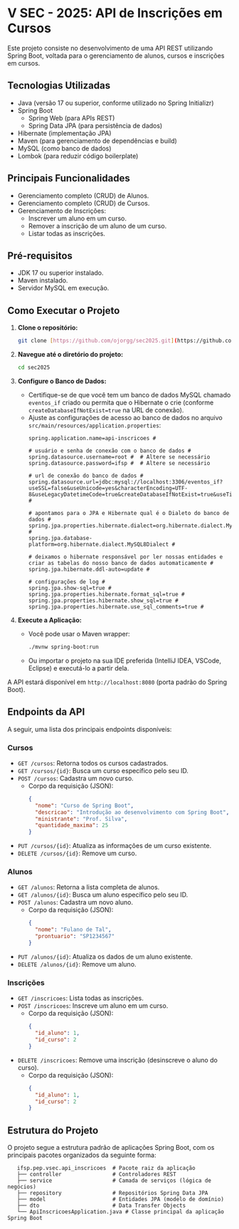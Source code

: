 # V SEC - 2025: API de Inscrições em Cursos

Este projeto consiste no desenvolvimento de uma API REST utilizando Spring Boot, voltada para o gerenciamento de alunos, cursos e inscrições em cursos.

## Tecnologias Utilizadas
* Java (versão 17 ou superior, conforme utilizado no Spring Initializr)
* Spring Boot
    * Spring Web (para APIs REST)
    * Spring Data JPA (para persistência de dados)
* Hibernate (implementação JPA)
* Maven (para gerenciamento de dependências e build)
* MySQL (como banco de dados)
* Lombok (para reduzir código boilerplate)

## Principais Funcionalidades
* Gerenciamento completo (CRUD) de Alunos.
* Gerenciamento completo (CRUD) de Cursos.
* Gerenciamento de Inscrições:
    * Inscrever um aluno em um curso.
    * Remover a inscrição de um aluno de um curso.
    * Listar todas as inscrições.

## Pré-requisitos
* JDK 17 ou superior instalado.
* Maven instalado.
* Servidor MySQL em execução.

## Como Executar o Projeto

1.  **Clone o repositório:**
    ```bash
    git clone [https://github.com/ojorgg/sec2025.git](https://github.com/ojorgg/sec2025.git)
    ```

2.  **Navegue até o diretório do projeto:**
    ```bash
    cd sec2025
    ```

3.  **Configure o Banco de Dados:**
    * Certifique-se de que você tem um banco de dados MySQL chamado `eventos_if` criado ou permita que o Hibernate o crie (conforme `createDatabaseIfNotExist=true` na URL de conexão).
    * Ajuste as configurações de acesso ao banco de dados no arquivo `src/main/resources/application.properties`:
        ```properties
        spring.application.name=api-inscricoes #

        # usuário e senha de conexão com o banco de dados #
        spring.datasource.username=root #  # Altere se necessário
        spring.datasource.password=ifsp #  # Altere se necessário

        # url de conexão do banco de dados #
        spring.datasource.url=jdbc:mysql://localhost:3306/eventos_if?useSSL=false&useUnicode=yes&characterEncoding=UTF-8&useLegacyDatetimeCode=true&createDatabaseIfNotExist=true&useTimezone=true&serverTimezone=UTC #

        # apontamos para o JPA e Hibernate qual é o Dialeto do banco de dados #
        spring.jpa.properties.hibernate.dialect=org.hibernate.dialect.MySQL8Dialect #
        spring.jpa.database-platform=org.hibernate.dialect.MySQL8Dialect #

        # deixamos o hibernate responsável por ler nossas entidades e criar as tabelas do nosso banco de dados automaticamente #
        spring.jpa.hibernate.ddl-auto=update #

        # configurações de log #
        spring.jpa.show-sql=true #
        spring.jpa.properties.hibernate.format_sql=true #
        spring.jpa.properties.hibernate.show_sql=true #
        spring.jpa.properties.hibernate.use_sql_comments=true #
        ```

4.  **Execute a Aplicação:**
    * Você pode usar o Maven wrapper:
        ```bash
        ./mvnw spring-boot:run
        ```
    * Ou importar o projeto na sua IDE preferida (IntelliJ IDEA, VSCode, Eclipse) e executá-lo a partir dela.

A API estará disponível em `http://localhost:8080` (porta padrão do Spring Boot).

## Endpoints da API

A seguir, uma lista dos principais endpoints disponíveis:

### Cursos
* `GET /cursos`: Retorna todos os cursos cadastrados.
* `GET /cursos/{id}`: Busca um curso específico pelo seu ID.
* `POST /cursos`: Cadastra um novo curso.
    * Corpo da requisição (JSON):
        ```json
        {
          "nome": "Curso de Spring Boot",
          "descricao": "Introdução ao desenvolvimento com Spring Boot",
          "ministrante": "Prof. Silva",
          "quantidade_maxima": 25
        }
        ```
* `PUT /cursos/{id}`: Atualiza as informações de um curso existente.
* `DELETE /cursos/{id}`: Remove um curso.

### Alunos
* `GET /alunos`: Retorna a lista completa de alunos.
* `GET /alunos/{id}`: Busca um aluno específico pelo seu ID.
* `POST /alunos`: Cadastra um novo aluno.
    * Corpo da requisição (JSON):
        ```json
        {
          "nome": "Fulano de Tal",
          "prontuario": "SP1234567"
        }
        ```
* `PUT /alunos/{id}`: Atualiza os dados de um aluno existente.
* `DELETE /alunos/{id}`: Remove um aluno.

### Inscrições
* `GET /inscricoes`: Lista todas as inscrições.
* `POST /inscricoes`: Inscreve um aluno em um curso.
    * Corpo da requisição (JSON):
        ```json
        {
          "id_aluno": 1,
          "id_curso": 2
        }
        ```
* `DELETE /inscricoes`: Remove uma inscrição (desinscreve o aluno do curso).
    * Corpo da requisição (JSON):
        ```json
        {
          "id_aluno": 1,
          "id_curso": 2
        }
        ```
## Estrutura do Projeto
O projeto segue a estrutura padrão de aplicações Spring Boot, com os principais pacotes organizados da seguinte forma:
   ```
      ifsp.pep.vsec.api_inscricoes  # Pacote raiz da aplicação
      ├── controller                # Controladores REST
      ├── service                   # Camada de serviços (lógica de negócios)
      ├── repository                # Repositórios Spring Data JPA
      ├── model                     # Entidades JPA (modelo de domínio)
      ├── dto                       # Data Transfer Objects
      └── ApiInscricoesApplication.java # Classe principal da aplicação Spring Boot
   ```
